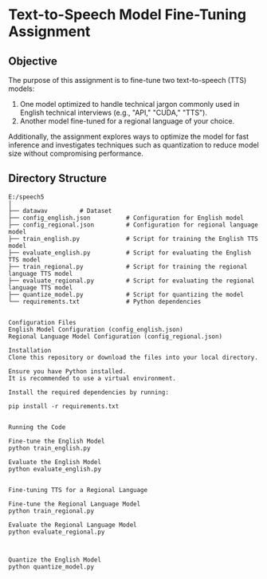 # Text-to-Speech Model Fine-Tuning Assignment

## Objective

The purpose of this assignment is to fine-tune two text-to-speech (TTS) models:
1. One model optimized to handle technical jargon commonly used in English technical interviews (e.g., "API," "CUDA," "TTS").
2. Another model fine-tuned for a regional language of your choice.

Additionally, the assignment explores ways to optimize the model for fast inference and investigates techniques such as quantization to reduce model size without compromising performance.

## Directory Structure

```plaintext
E:/speech5
│
├── datawav         # Dataset 
├── config_english.json          # Configuration for English model
├── config_regional.json         # Configuration for regional language model
├── train_english.py             # Script for training the English TTS model
├── evaluate_english.py          # Script for evaluating the English TTS model
├── train_regional.py            # Script for training the regional language TTS model
├── evaluate_regional.py         # Script for evaluating the regional language TTS model
├── quantize_model.py            # Script for quantizing the model
└── requirements.txt             # Python dependencies


Configuration Files
English Model Configuration (config_english.json)
Regional Language Model Configuration (config_regional.json)

Installation
Clone this repository or download the files into your local directory.

Ensure you have Python installed. 
It is recommended to use a virtual environment.

Install the required dependencies by running:

pip install -r requirements.txt


Running the Code

Fine-tune the English Model
python train_english.py

Evaluate the English Model
python evaluate_english.py


Fine-tuning TTS for a Regional Language

Fine-tune the Regional Language Model
python train_regional.py

Evaluate the Regional Language Model
python evaluate_regional.py



Quantize the English Model
python quantize_model.py
